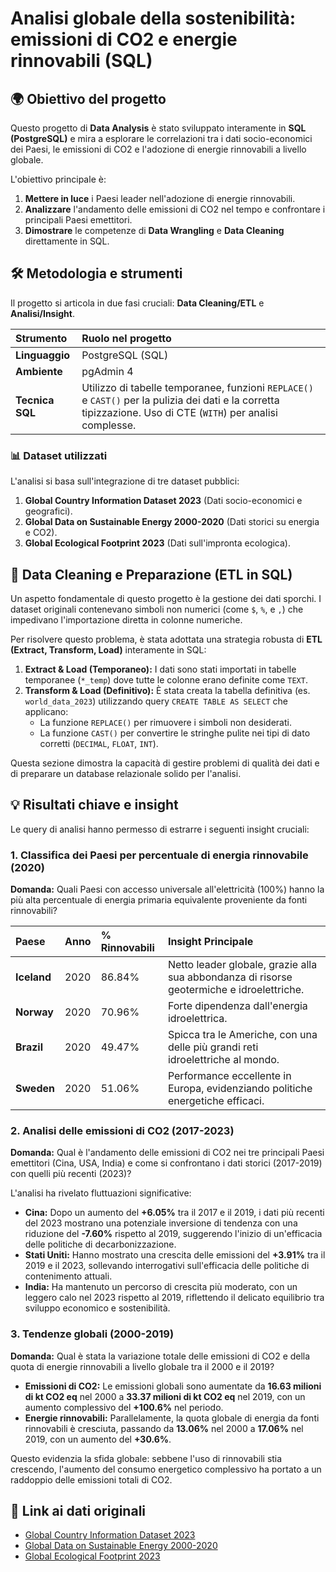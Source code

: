# Analisi globale della sostenibilità: emissioni di CO2 e energie rinnovabili (SQL)

## 🌍 Obiettivo del progetto

Questo progetto di **Data Analysis** è stato sviluppato interamente in **SQL (PostgreSQL)** e mira a esplorare le correlazioni tra i dati socio-economici dei Paesi, le emissioni di CO2 e l'adozione di energie rinnovabili a livello globale.

L'obiettivo principale è:
1.  **Mettere in luce** i Paesi leader nell'adozione di energie rinnovabili.
2.  **Analizzare** l'andamento delle emissioni di CO2 nel tempo e confrontare i principali Paesi emettitori.
3.  **Dimostrare** le competenze di **Data Wrangling** e **Data Cleaning** direttamente in SQL.

## 🛠️ Metodologia e strumenti

Il progetto si articola in due fasi cruciali: **Data Cleaning/ETL** e **Analisi/Insight**.

| Strumento | Ruolo nel progetto |
| :--- | :--- |
| **Linguaggio** | PostgreSQL (SQL) |
| **Ambiente** | pgAdmin 4 |
| **Tecnica SQL** | Utilizzo di tabelle temporanee, funzioni `REPLACE()` e `CAST()` per la pulizia dei dati e la corretta tipizzazione. Uso di CTE (`WITH`) per analisi complesse. |

### 📊 Dataset utilizzati

L'analisi si basa sull'integrazione di tre dataset pubblici:
1.  **Global Country Information Dataset 2023** (Dati socio-economici e geografici).
2.  **Global Data on Sustainable Energy 2000-2020** (Dati storici su energia e CO2).
3.  **Global Ecological Footprint 2023** (Dati sull'impronta ecologica).

## 🧹 Data Cleaning e Preparazione (ETL in SQL)

Un aspetto fondamentale di questo progetto è la gestione dei dati sporchi. I dataset originali contenevano simboli non numerici (come `$`, `%`, e `,`) che impedivano l'importazione diretta in colonne numeriche.

Per risolvere questo problema, è stata adottata una strategia robusta di **ETL (Extract, Transform, Load)** interamente in SQL:
1.  **Extract & Load (Temporaneo):** I dati sono stati importati in tabelle temporanee (`*_temp`) dove tutte le colonne erano definite come `TEXT`.
2.  **Transform & Load (Definitivo):** È stata creata la tabella definitiva (es. `world_data_2023`) utilizzando query `CREATE TABLE AS SELECT` che applicano:
    *   La funzione `REPLACE()` per rimuovere i simboli non desiderati.
    *   La funzione `CAST()` per convertire le stringhe pulite nei tipi di dato corretti (`DECIMAL`, `FLOAT`, `INT`).

Questa sezione dimostra la capacità di gestire problemi di qualità dei dati e di preparare un database relazionale solido per l'analisi.

## 💡 Risultati chiave e insight

Le query di analisi hanno permesso di estrarre i seguenti insight cruciali:

### 1. Classifica dei Paesi per percentuale di energia rinnovabile (2020)

**Domanda:** Quali Paesi con accesso universale all'elettricità (100%) hanno la più alta percentuale di energia primaria equivalente proveniente da fonti rinnovabili?

| Paese | Anno | % Rinnovabili | Insight Principale |
| :--- | :--- | :--- | :--- |
| **Iceland** | 2020 | 86.84% | Netto leader globale, grazie alla sua abbondanza di risorse geotermiche e idroelettriche. |
| **Norway** | 2020 | 70.96% | Forte dipendenza dall'energia idroelettrica. |
| **Brazil** | 2020 | 49.47% | Spicca tra le Americhe, con una delle più grandi reti idroelettriche al mondo. |
| **Sweden** | 2020 | 51.06% | Performance eccellente in Europa, evidenziando politiche energetiche efficaci. |

### 2. Analisi delle emissioni di CO2 (2017-2023)

**Domanda:** Qual è l'andamento delle emissioni di CO2 nei tre principali Paesi emettitori (Cina, USA, India) e come si confrontano i dati storici (2017-2019) con quelli più recenti (2023)?

L'analisi ha rivelato fluttuazioni significative:

*   **Cina:** Dopo un aumento del **+6.05%** tra il 2017 e il 2019, i dati più recenti del 2023 mostrano una potenziale inversione di tendenza con una riduzione del **-7.60%** rispetto al 2019, suggerendo l'inizio di un'efficacia delle politiche di decarbonizzazione.
*   **Stati Uniti:** Hanno mostrato una crescita delle emissioni del **+3.91%** tra il 2019 e il 2023, sollevando interrogativi sull'efficacia delle politiche di contenimento attuali.
*   **India:** Ha mantenuto un percorso di crescita più moderato, con un leggero calo nel 2023 rispetto al 2019, riflettendo il delicato equilibrio tra sviluppo economico e sostenibilità.

### 3. Tendenze globali (2000-2019)

**Domanda:** Qual è stata la variazione totale delle emissioni di CO2 e della quota di energie rinnovabili a livello globale tra il 2000 e il 2019?

*   **Emissioni di CO2:** Le emissioni globali sono aumentate da **16.63 milioni di kt CO2 eq** nel 2000 a **33.37 milioni di kt CO2 eq** nel 2019, con un aumento complessivo del **+100.6%** nel periodo.
*   **Energie rinnovabili:** Parallelamente, la quota globale di energia da fonti rinnovabili è cresciuta, passando da **13.06%** nel 2000 a **17.06%** nel 2019, con un aumento del **+30.6%**.

Questo evidenzia la sfida globale: sebbene l'uso di rinnovabili stia crescendo, l'aumento del consumo energetico complessivo ha portato a un raddoppio delle emissioni totali di CO2.


## 🔗 Link ai dati originali

*   [Global Country Information Dataset 2023](https://is.gd/o6FOAm)
*   [Global Data on Sustainable Energy 2000-2020](https://is.gd/CVwsUN)
*   [Global Ecological Footprint 2023](https://is.gd/fGJjKz)
